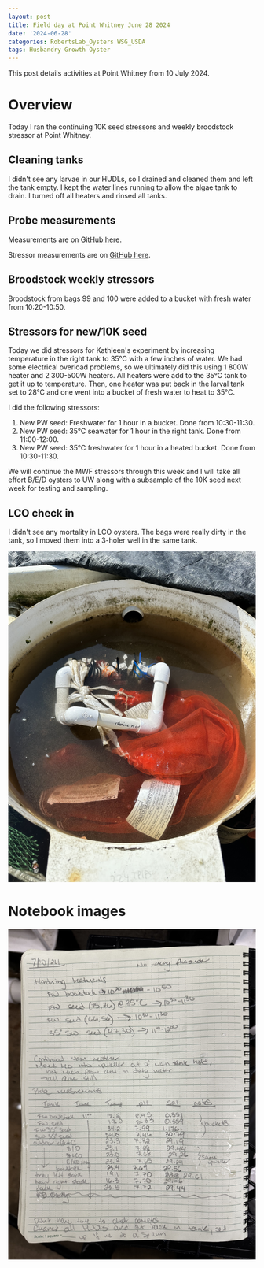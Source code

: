 ```yaml
---
layout: post
title: Field day at Point Whitney June 28 2024
date: '2024-06-28'
categories: RobertsLab_Oysters WSG_USDA
tags: Husbandry Growth Oyster
---
```


This post details activities at Point Whitney from 10 July 2024.

# Overview 

Today I ran the continuing 10K seed stressors and weekly broodstock stressor at Point Whitney.  

## Cleaning tanks

I didn't see any larvae in our HUDLs, so I drained and cleaned them and left the tank empty. I kept the water lines running to allow the algae tank to drain. I turned off all heaters and rinsed all tanks.   

## Probe measurements 

Measurements are on [GitHub here](https://github.com/RobertsLab/project-gigas-conditioning/blob/main/data/environmental/probe_measurements.csv).  

Stressor measurements are on [GitHub here](https://github.com/RobertsLab/project-gigas-conditioning/blob/main/data/environmental/probe_measurements_weekly_stressors.csv).  

## Broodstock weekly stressors 

Broodstock from bags 99 and 100 were added to a bucket with fresh water from 10:20-10:50.  

## Stressors for new/10K seed 

Today we did stressors for Kathleen's experiment by increasing temperature in the right tank to 35°C with a few inches of water. We had some electrical overload problems, so we ultimately did this using 1 800W heater and 2 300-500W heaters. All heaters were add to the 35°C tank to get it up to temperature. Then, one heater was put back in the larval tank set to 28°C and one went into a bucket of fresh water to heat to 35°C.  

I did the following stressors: 

1. New PW seed: Freshwater for 1 hour in a bucket. Done from 10:30-11:30.  
2. New PW seed: 35°C seawater for 1 hour in the right tank. Done from 11:00-12:00. 
3. New PW seed: 35°C freshwater for 1 hour in a heated bucket. Done from 10:30-11:30.  

We will continue the MWF stressors through this week and I will take all effort B/E/D oysters to UW along with a subsample of the 10K seed next week for testing and sampling.

## LCO check in 

I didn't see any mortality in LCO oysters. The bags were really dirty in the tank, so I moved them into a 3-holer well in the same tank. 

![](https://github.com/AHuffmyer/ASH_Putnam_Lab_Notebook/blob/master/images/NotebookImages/oysters/wsg_usda/20240710/tank1.jpeg?raw=true)

# Notebook images 

![](https://github.com/AHuffmyer/ASH_Putnam_Lab_Notebook/blob/master/images/NotebookImages/oysters/wsg_usda/20240710/nb1.jpeg?raw=true)  

